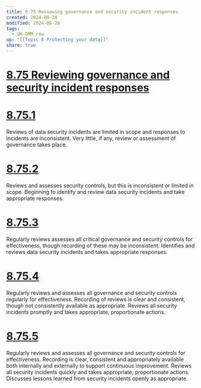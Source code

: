 ```yaml
---
title: 8.75 Reviewing governance and security incident responses
created: 2024-08-28
modified: 2024-08-28
tags:
  - UK-DMM_row
up: "[[Topic 8 Protecting your data]]"
share: true
---
```

# [8.75 Reviewing governance and security incident responses](8.75%20Reviewing%20governance%20and%20security%20incident%20responses.md)
# [8.75.1](8.75.1.md)

Reviews of data security incidents are limited in scope and responses to incidents are inconsistent. Very little, if any, review or assessment of governance takes place.

# [8.75.2](8.75.2.md)

Reviews and assesses security controls, but this is inconsistent or limited in scope. Beginning to identify and review data security incidents and take appropriate responses.

# [8.75.3](8.75.3.md)

Regularly reviews assesses all critical governance and security controls for effectiveness, though recording of these may be inconsistent. Identifies and reviews data security incidents and takes appropriate responses.

# [8.75.4](8.75.4.md)

Regularly reviews and assesses all governance and security controls regularly for effectiveness. Recording of reviews is clear and consistent, though not consistently available as appropriate. Reviews all security incidents promptly and takes appropriate, proportionate actions.

# [8.75.5](8.75.5.md)

Regularly reviews and assesses all governance and security controls for effectiveness. Recording is clear, consistent and appropriately available both internally and externally to support continuous improvement. Reviews all security incidents quickly and takes appropriate, proportionate actions. Discusses lessons learned from security incidents openly as appropriate.
